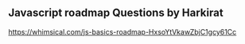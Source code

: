 ## Javascript roadmap Questions by Harkirat

https://whimsical.com/js-basics-roadmap-HxsoYtVkawZbjC1gcy61Cc
